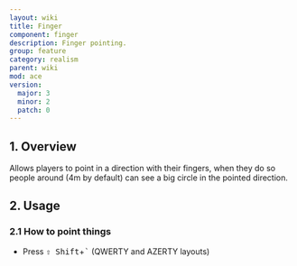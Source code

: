 ```yaml
---
layout: wiki
title: Finger
component: finger
description: Finger pointing.
group: feature
category: realism
parent: wiki
mod: ace
version:
  major: 3
  minor: 2
  patch: 0
---
```


## 1. Overview
Allows players to point in a direction with their fingers, when they do so people around (4m by default) can see a big circle in the pointed direction.


## 2. Usage

### 2.1 How to point things
- Press <kbd>⇧&nbsp;Shift</kbd>+<kbd>`</kbd> (QWERTY and AZERTY layouts)
